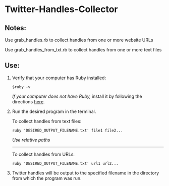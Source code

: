 # Twitter-Handles-Collector

## Notes:
Use grab_handles.rb to collect handles from one or more website URLs

Use grab_handles_from_txt.rb to collect handles from one or more text files

## Use:

1. Verify that your computer has Ruby installed:

   ```
   $ruby -v
   ```
   *If your computer does not have Ruby,* install it by following the directions [here](https://www.ruby-lang.org/en/documentation/installation/).
2. Run the desired program in the terminal.

    To collect handles from text files:

      ```ruby 'DESIRED_OUTPUT_FILENAME.txt' file1 file2...```

    *Use relative paths*
    ___

    To collect handles from URLs:

      ```ruby 'DESIRED_OUTPUT_FILENAME.txt' url1 url2...```
3. Twitter handles will be output to the specified filename in the directory from which the program was run.

    
